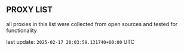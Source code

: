 ## PROXY LIST

all proxies in this list were collected from open sources and tested for functionality

last update: `2025-02-17 20:03:59.131740+00:00` UTC